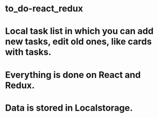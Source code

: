# to_do-react_redux

# Local task list in which you can add new tasks, edit old ones, like cards with tasks.

# Everything is done on React and Redux.

# Data is stored in Localstorage.
